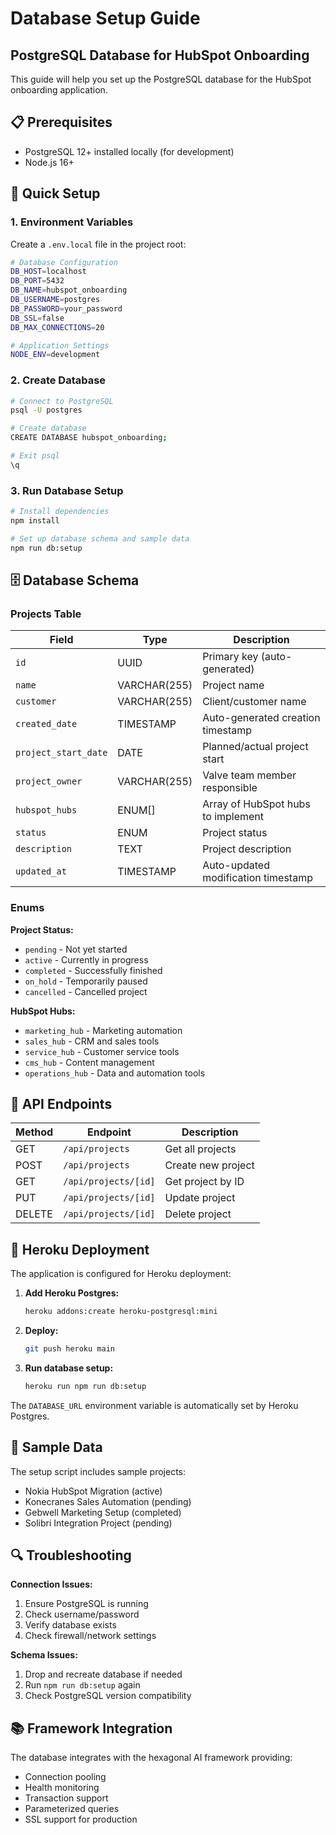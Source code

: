 # Database Setup Guide

## PostgreSQL Database for HubSpot Onboarding

This guide will help you set up the PostgreSQL database for the HubSpot onboarding application.

## 📋 Prerequisites

- PostgreSQL 12+ installed locally (for development)
- Node.js 16+ 

## 🚀 Quick Setup

### 1. Environment Variables

Create a `.env.local` file in the project root:

```bash
# Database Configuration
DB_HOST=localhost
DB_PORT=5432
DB_NAME=hubspot_onboarding
DB_USERNAME=postgres
DB_PASSWORD=your_password
DB_SSL=false
DB_MAX_CONNECTIONS=20

# Application Settings
NODE_ENV=development
```

### 2. Create Database

```bash
# Connect to PostgreSQL
psql -U postgres

# Create database
CREATE DATABASE hubspot_onboarding;

# Exit psql
\q
```

### 3. Run Database Setup

```bash
# Install dependencies
npm install

# Set up database schema and sample data
npm run db:setup
```

## 🗄️ Database Schema

### Projects Table

| Field | Type | Description |
|-------|------|-------------|
| `id` | UUID | Primary key (auto-generated) |
| `name` | VARCHAR(255) | Project name |
| `customer` | VARCHAR(255) | Client/customer name |
| `created_date` | TIMESTAMP | Auto-generated creation timestamp |
| `project_start_date` | DATE | Planned/actual project start |
| `project_owner` | VARCHAR(255) | Valve team member responsible |
| `hubspot_hubs` | ENUM[] | Array of HubSpot hubs to implement |
| `status` | ENUM | Project status |
| `description` | TEXT | Project description |
| `updated_at` | TIMESTAMP | Auto-updated modification timestamp |

### Enums

**Project Status:**
- `pending` - Not yet started
- `active` - Currently in progress  
- `completed` - Successfully finished
- `on_hold` - Temporarily paused
- `cancelled` - Cancelled project

**HubSpot Hubs:**
- `marketing_hub` - Marketing automation
- `sales_hub` - CRM and sales tools
- `service_hub` - Customer service tools
- `cms_hub` - Content management
- `operations_hub` - Data and automation tools

## 🔧 API Endpoints

| Method | Endpoint | Description |
|--------|----------|-------------|
| GET | `/api/projects` | Get all projects |
| POST | `/api/projects` | Create new project |
| GET | `/api/projects/[id]` | Get project by ID |
| PUT | `/api/projects/[id]` | Update project |
| DELETE | `/api/projects/[id]` | Delete project |

## 🚀 Heroku Deployment

The application is configured for Heroku deployment:

1. **Add Heroku Postgres:**
   ```bash
   heroku addons:create heroku-postgresql:mini
   ```

2. **Deploy:**
   ```bash
   git push heroku main
   ```

3. **Run database setup:**
   ```bash
   heroku run npm run db:setup
   ```

The `DATABASE_URL` environment variable is automatically set by Heroku Postgres.

## 🧪 Sample Data

The setup script includes sample projects:
- Nokia HubSpot Migration (active)
- Konecranes Sales Automation (pending)
- Gebwell Marketing Setup (completed)
- Solibri Integration Project (pending)

## 🔍 Troubleshooting

**Connection Issues:**
1. Ensure PostgreSQL is running
2. Check username/password
3. Verify database exists
4. Check firewall/network settings

**Schema Issues:**
1. Drop and recreate database if needed
2. Run `npm run db:setup` again
3. Check PostgreSQL version compatibility

## 📚 Framework Integration

The database integrates with the hexagonal AI framework providing:
- Connection pooling
- Health monitoring  
- Transaction support
- Parameterized queries
- SSL support for production 